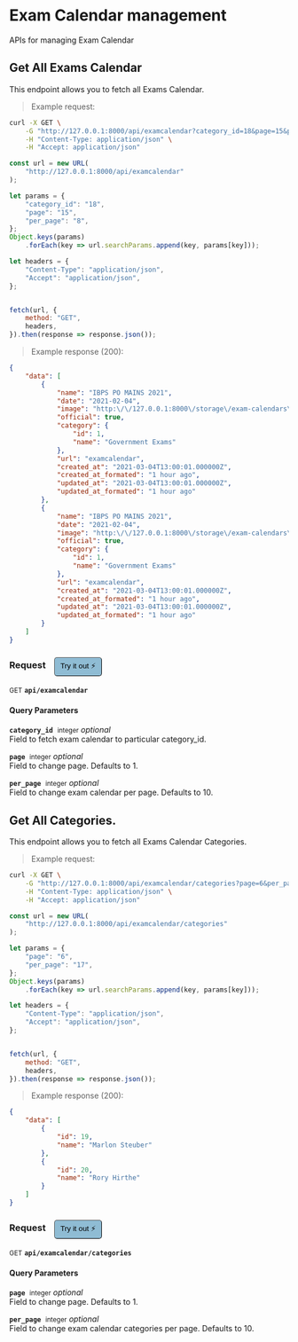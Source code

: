 # Exam Calendar management

APIs for managing Exam Calendar

## Get All Exams Calendar


This endpoint allows you to fetch all Exams Calendar.

> Example request:

```bash
curl -X GET \
    -G "http://127.0.0.1:8000/api/examcalendar?category_id=18&page=15&per_page=8" \
    -H "Content-Type: application/json" \
    -H "Accept: application/json"
```

```javascript
const url = new URL(
    "http://127.0.0.1:8000/api/examcalendar"
);

let params = {
    "category_id": "18",
    "page": "15",
    "per_page": "8",
};
Object.keys(params)
    .forEach(key => url.searchParams.append(key, params[key]));

let headers = {
    "Content-Type": "application/json",
    "Accept": "application/json",
};


fetch(url, {
    method: "GET",
    headers,
}).then(response => response.json());
```


> Example response (200):

```json
{
    "data": [
        {
            "name": "IBPS PO MAINS 2021",
            "date": "2021-02-04",
            "image": "http:\/\/127.0.0.1:8000\/storage\/exam-calendars\/March2021\/Jv3TZB5ZIcHOoSmuonE1.PNG",
            "official": true,
            "category": {
                "id": 1,
                "name": "Government Exams"
            },
            "url": "examcalendar",
            "created_at": "2021-03-04T13:00:01.000000Z",
            "created_at_formated": "1 hour ago",
            "updated_at": "2021-03-04T13:00:01.000000Z",
            "updated_at_formated": "1 hour ago"
        },
        {
            "name": "IBPS PO MAINS 2021",
            "date": "2021-02-04",
            "image": "http:\/\/127.0.0.1:8000\/storage\/exam-calendars\/March2021\/Jv3TZB5ZIcHOoSmuonE1.PNG",
            "official": true,
            "category": {
                "id": 1,
                "name": "Government Exams"
            },
            "url": "examcalendar",
            "created_at": "2021-03-04T13:00:01.000000Z",
            "created_at_formated": "1 hour ago",
            "updated_at": "2021-03-04T13:00:01.000000Z",
            "updated_at_formated": "1 hour ago"
        }
    ]
}
```
<div id="execution-results-GETapi-examcalendar" hidden>
    <blockquote>Received response<span id="execution-response-status-GETapi-examcalendar"></span>:</blockquote>
    <pre class="json"><code id="execution-response-content-GETapi-examcalendar"></code></pre>
</div>
<div id="execution-error-GETapi-examcalendar" hidden>
    <blockquote>Request failed with error:</blockquote>
    <pre><code id="execution-error-message-GETapi-examcalendar"></code></pre>
</div>
<form id="form-GETapi-examcalendar" data-method="GET" data-path="api/examcalendar" data-authed="0" data-hasfiles="0" data-headers='{"Content-Type":"application\/json","Accept":"application\/json"}' onsubmit="event.preventDefault(); executeTryOut('GETapi-examcalendar', this);">
<h3>
    Request&nbsp;&nbsp;&nbsp;
        <button type="button" style="background-color: #8fbcd4; padding: 5px 10px; border-radius: 5px; border-width: thin;" id="btn-tryout-GETapi-examcalendar" onclick="tryItOut('GETapi-examcalendar');">Try it out ⚡</button>
    <button type="button" style="background-color: #c97a7e; padding: 5px 10px; border-radius: 5px; border-width: thin;" id="btn-canceltryout-GETapi-examcalendar" onclick="cancelTryOut('GETapi-examcalendar');" hidden>Cancel</button>&nbsp;&nbsp;
    <button type="submit" style="background-color: #6ac174; padding: 5px 10px; border-radius: 5px; border-width: thin;" id="btn-executetryout-GETapi-examcalendar" hidden>Send Request 💥</button>
    </h3>
<p>
<small class="badge badge-green">GET</small>
 <b><code>api/examcalendar</code></b>
</p>
<h4 class="fancy-heading-panel"><b>Query Parameters</b></h4>
<p>
<b><code>category_id</code></b>&nbsp;&nbsp;<small>integer</small>     <i>optional</i> &nbsp;
<input type="number" name="category_id" data-endpoint="GETapi-examcalendar" data-component="query"  hidden>
<br>
Field to fetch exam calendar to particular category_id.</p>
<p>
<b><code>page</code></b>&nbsp;&nbsp;<small>integer</small>     <i>optional</i> &nbsp;
<input type="number" name="page" data-endpoint="GETapi-examcalendar" data-component="query"  hidden>
<br>
Field to change page. Defaults to 1.</p>
<p>
<b><code>per_page</code></b>&nbsp;&nbsp;<small>integer</small>     <i>optional</i> &nbsp;
<input type="number" name="per_page" data-endpoint="GETapi-examcalendar" data-component="query"  hidden>
<br>
Field to change exam calendar per page. Defaults to 10.</p>
</form>


## Get All Categories.


This endpoint allows you to fetch all Exams Calendar Categories.

> Example request:

```bash
curl -X GET \
    -G "http://127.0.0.1:8000/api/examcalendar/categories?page=6&per_page=17" \
    -H "Content-Type: application/json" \
    -H "Accept: application/json"
```

```javascript
const url = new URL(
    "http://127.0.0.1:8000/api/examcalendar/categories"
);

let params = {
    "page": "6",
    "per_page": "17",
};
Object.keys(params)
    .forEach(key => url.searchParams.append(key, params[key]));

let headers = {
    "Content-Type": "application/json",
    "Accept": "application/json",
};


fetch(url, {
    method: "GET",
    headers,
}).then(response => response.json());
```


> Example response (200):

```json
{
    "data": [
        {
            "id": 19,
            "name": "Marlon Steuber"
        },
        {
            "id": 20,
            "name": "Rory Hirthe"
        }
    ]
}
```
<div id="execution-results-GETapi-examcalendar-categories" hidden>
    <blockquote>Received response<span id="execution-response-status-GETapi-examcalendar-categories"></span>:</blockquote>
    <pre class="json"><code id="execution-response-content-GETapi-examcalendar-categories"></code></pre>
</div>
<div id="execution-error-GETapi-examcalendar-categories" hidden>
    <blockquote>Request failed with error:</blockquote>
    <pre><code id="execution-error-message-GETapi-examcalendar-categories"></code></pre>
</div>
<form id="form-GETapi-examcalendar-categories" data-method="GET" data-path="api/examcalendar/categories" data-authed="0" data-hasfiles="0" data-headers='{"Content-Type":"application\/json","Accept":"application\/json"}' onsubmit="event.preventDefault(); executeTryOut('GETapi-examcalendar-categories', this);">
<h3>
    Request&nbsp;&nbsp;&nbsp;
        <button type="button" style="background-color: #8fbcd4; padding: 5px 10px; border-radius: 5px; border-width: thin;" id="btn-tryout-GETapi-examcalendar-categories" onclick="tryItOut('GETapi-examcalendar-categories');">Try it out ⚡</button>
    <button type="button" style="background-color: #c97a7e; padding: 5px 10px; border-radius: 5px; border-width: thin;" id="btn-canceltryout-GETapi-examcalendar-categories" onclick="cancelTryOut('GETapi-examcalendar-categories');" hidden>Cancel</button>&nbsp;&nbsp;
    <button type="submit" style="background-color: #6ac174; padding: 5px 10px; border-radius: 5px; border-width: thin;" id="btn-executetryout-GETapi-examcalendar-categories" hidden>Send Request 💥</button>
    </h3>
<p>
<small class="badge badge-green">GET</small>
 <b><code>api/examcalendar/categories</code></b>
</p>
<h4 class="fancy-heading-panel"><b>Query Parameters</b></h4>
<p>
<b><code>page</code></b>&nbsp;&nbsp;<small>integer</small>     <i>optional</i> &nbsp;
<input type="number" name="page" data-endpoint="GETapi-examcalendar-categories" data-component="query"  hidden>
<br>
Field to change page. Defaults to 1.</p>
<p>
<b><code>per_page</code></b>&nbsp;&nbsp;<small>integer</small>     <i>optional</i> &nbsp;
<input type="number" name="per_page" data-endpoint="GETapi-examcalendar-categories" data-component="query"  hidden>
<br>
Field to change exam calendar categories per page. Defaults to 10.</p>
</form>



